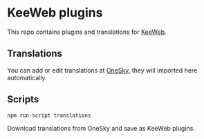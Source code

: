 # KeeWeb plugins

This repo contains plugins and translations for [KeeWeb](https://keeweb.info).

## Translations

You can add or edit translations at [OneSky](http://keeweb.oneskyapp.com/), they will imported here automatically.

## Scripts

```
npm run-script translations
```
Download translations from OneSky and save as KeeWeb plugins.
